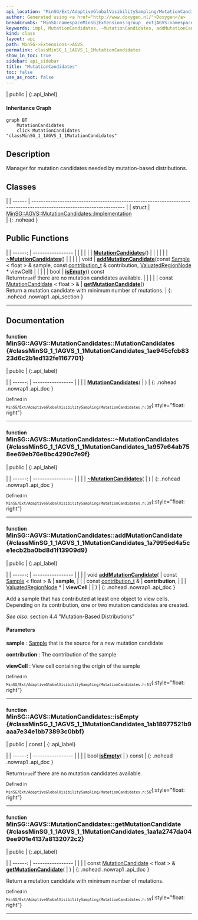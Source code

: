 ```yaml
---
api_location: "MinSG/Ext/AdaptiveGlobalVisibilitySampling/MutationCandidates.h"
author: Generated using <a href="http://www.doxygen.nl/">Doxygen</a>
breadcrumbs: "MinSG:namespaceMinSG|Extensions:group__ext|AGVS:namespaceMinSG_1_1AGVS"
keywords: impl, MutationCandidates, ~MutationCandidates, addMutationCandidate, isEmpty, getMutationCandidate
kind: class
layout: api
path: MinSG->Extensions->AGVS
permalink: classMinSG_1_1AGVS_1_1MutationCandidates
show_in_toc: true
sidebar: api_sidebar
title: "MutationCandidates"
toc: false
use_as_root: false
---
```


| public |
{:.api_label}

#### Inheritance Graph

```mermaid
graph BT
	MutationCandidates
	click MutationCandidates "classMinSG_1_1AGVS_1_1MutationCandidates"
```

## Description

Manager for mutation candidates needed by mutation-based distributions.



## Classes

|
| ------ | --------------------------------------------------------------------------------------------------------------------- | 
| struct | [MinSG::AGVS::MutationCandidates::Implementation](structMinSG_1_1AGVS_1_1MutationCandidates_1_1Implementation) <br/>  | 
{: .nohead }

## Public Functions

|
| ------: | ----------------- |
|  | |
|  | **[MutationCandidates](#classMinSG_1_1AGVS_1_1MutationCandidates_1ae945cfcb8323d6c2b1ed132fe1167701)**() |
|  | |
|  | **[~MutationCandidates](#classMinSG_1_1AGVS_1_1MutationCandidates_1a957e64ab758ee69eb76e8bc4290c7e9f)**() |
|  | |
| void | **[addMutationCandidate](#classMinSG_1_1AGVS_1_1MutationCandidates_1a7995ed4a5ce1ecb2ba0bd8d1f13909d9)**(const [Sample](classMinSG_1_1AGVS_1_1Sample) < float > & sample, const [contribution_t](namespaceMinSG_1_1AGVS#namespaceMinSG_1_1AGVS_1a4a44ff3b835166c588fb140cf670fd9a) & contribution,  [ValuatedRegionNode](classMinSG_1_1ValuatedRegionNode) * viewCell) |
|  | |
| bool | **[isEmpty](#classMinSG_1_1AGVS_1_1MutationCandidates_1ab18977521b9aaa7e34e1bb73893c0bbf)**() const <br/> Return`true`if there are no mutation candidates available. |
|  | |
| const [MutationCandidate](classMinSG_1_1AGVS_1_1MutationCandidate) < float > & | **[getMutationCandidate](#classMinSG_1_1AGVS_1_1MutationCandidates_1aa1a2747da049ee901e4137a8132072c2)**() <br/> Return a mutation candidate with minimum number of mutations. |
{: .nohead .nowrap1 .api_section }


-------------------------------------------------------------------

## Documentation

### <small>function</small><br/> MinSG::AGVS::MutationCandidates::MutationCandidates {#classMinSG_1_1AGVS_1_1MutationCandidates_1ae945cfcb8323d6c2b1ed132fe1167701}

| public |
{:.api_label}

|
| ------: | ----------------- |
|  |
|  **[MutationCandidates](#classMinSG_1_1AGVS_1_1MutationCandidates_1ae945cfcb8323d6c2b1ed132fe1167701)**( |  ) |
{: .nohead .nowrap1 .api_doc }





<sub>Defined in `MinSG/Ext/AdaptiveGlobalVisibilitySampling/MutationCandidates.h:38`</sub>{:style="float: right"}

-------------------------------------------------------------------

### <small>function</small><br/> MinSG::AGVS::MutationCandidates::~MutationCandidates {#classMinSG_1_1AGVS_1_1MutationCandidates_1a957e64ab758ee69eb76e8bc4290c7e9f}

| public |
{:.api_label}

|
| ------: | ----------------- |
|  |
|  **[~MutationCandidates](#classMinSG_1_1AGVS_1_1MutationCandidates_1a957e64ab758ee69eb76e8bc4290c7e9f)**( |  ) |
{: .nohead .nowrap1 .api_doc }





<sub>Defined in `MinSG/Ext/AdaptiveGlobalVisibilitySampling/MutationCandidates.h:39`</sub>{:style="float: right"}

-------------------------------------------------------------------

### <small>function</small><br/> MinSG::AGVS::MutationCandidates::addMutationCandidate {#classMinSG_1_1AGVS_1_1MutationCandidates_1a7995ed4a5ce1ecb2ba0bd8d1f13909d9}

| public |
{:.api_label}

|
| ------: | ----------------- |
|  |
| void **[addMutationCandidate](#classMinSG_1_1AGVS_1_1MutationCandidates_1a7995ed4a5ce1ecb2ba0bd8d1f13909d9)**( | const [Sample](classMinSG_1_1AGVS_1_1Sample) < float > & | **sample**, |
| | const [contribution_t](namespaceMinSG_1_1AGVS#namespaceMinSG_1_1AGVS_1a4a44ff3b835166c588fb140cf670fd9a) & | **contribution**, |
| |  [ValuatedRegionNode](classMinSG_1_1ValuatedRegionNode) * | **viewCell** |
|   ) |
{: .nohead .nowrap1 .api_doc }



Add a sample that has contributed at least one object to view cells. Depending on its contribution, one or two mutation candidates are created.



*See also*: section 4.4 "Mutation-Based Distributions"


#### Parameters
**sample**
:   [Sample](classMinSG_1_1AGVS_1_1Sample) that is the source for a new mutation candidate



**contribution**
:  The contribution of the sample



**viewCell**
:  View cell containing the origin of the sample







<sub>Defined in `MinSG/Ext/AdaptiveGlobalVisibilitySampling/MutationCandidates.h:51`</sub>{:style="float: right"}

-------------------------------------------------------------------

### <small>function</small><br/> MinSG::AGVS::MutationCandidates::isEmpty {#classMinSG_1_1AGVS_1_1MutationCandidates_1ab18977521b9aaa7e34e1bb73893c0bbf}

| public | const |
{:.api_label}

|
| ------: | ----------------- |
|  |
| bool **[isEmpty](#classMinSG_1_1AGVS_1_1MutationCandidates_1ab18977521b9aaa7e34e1bb73893c0bbf)**( |  ) const |
{: .nohead .nowrap1 .api_doc }

Return`true`if there are no mutation candidates available.





<sub>Defined in `MinSG/Ext/AdaptiveGlobalVisibilitySampling/MutationCandidates.h:56`</sub>{:style="float: right"}

-------------------------------------------------------------------

### <small>function</small><br/> MinSG::AGVS::MutationCandidates::getMutationCandidate {#classMinSG_1_1AGVS_1_1MutationCandidates_1aa1a2747da049ee901e4137a8132072c2}

| public |
{:.api_label}

|
| ------: | ----------------- |
|  |
| const [MutationCandidate](classMinSG_1_1AGVS_1_1MutationCandidate) < float > & **[getMutationCandidate](#classMinSG_1_1AGVS_1_1MutationCandidates_1aa1a2747da049ee901e4137a8132072c2)**( |  ) |
{: .nohead .nowrap1 .api_doc }

Return a mutation candidate with minimum number of mutations.





<sub>Defined in `MinSG/Ext/AdaptiveGlobalVisibilitySampling/MutationCandidates.h:59`</sub>{:style="float: right"}

-------------------------------------------------------------------

